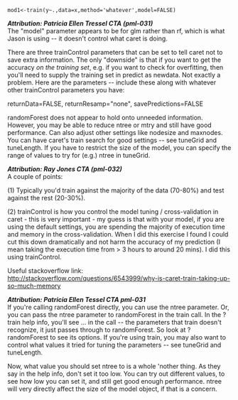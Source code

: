```
mod1<-train(y~.,data=x,method='whatever',model=FALSE) 
```

***Attribution: Patricia Ellen Tressel CTA (pml-031)***  
The "model" parameter appears to be for glm rather than rf, which is what Jason is using -- it doesn't control what caret is doing. 

There are three trainControl parameters that can be set to tell caret not to save extra information.  The only "downside" is that if you want to get the accuracy *on the training set*, e.g. if you want to check for overfitting, then you'll need to supply the training set in predict as newdata.  Not exactly a problem.  Here are the parameters -- include these along with whatever other trainControl parameters you have:

returnData=FALSE, returnResamp="none", savePredictions=FALSE

randomForest does not appear to hold onto unneeded information.  However, you may be able to reduce ntree or mtry and still have good performance.  Can also adjust other settings like nodesize and maxnodes.  You can have caret's train search for good settings -- see tuneGrid and tuneLength.  If you have to restrict the size of the model, you can specify the range of values to try for (e.g.) ntree in tuneGrid.

***Attribution: Ray Jones CTA (pml-032)***  
A couple of points:

(1) Typically you'd train against the majority of the data (70-80%) and test against the rest (20-30%).

(2) trainControl is how you control the model tuning / cross-validation in caret - this is very important - my guess is that with your model, if you are using the default settings, you are spending the majority of execution time and memory in the cross-validation. When I did this exercise I found I could cut this down dramatically and not harm the accuracy of my prediction (I mean taking the execution time from > 3 hours to around 20 mins). I did this using trainControl.

Useful stackoverflow link:  
http://stackoverflow.com/questions/6543999/why-is-caret-train-taking-up-so-much-memory  

***Attribution: Patricia Ellen Tessel CTA pml-031***  
If you're calling randomForest directly, you can use the ntree parameter.  Or, you can pass the ntree parameter to randomForest in the train call.  In the ?train help info, you'll see ... in the call -- the parameters that train doesn't recognize, it just passes through to randomForest.  So look at ?randomForest to see its options.  If you're using train, you may also want to control what values it tried for tuning the parameters -- see tuneGrid and tuneLength.

Now, what value you should set ntree to is a whole 'nother thing.  As they say in the help info, don't set it too low.  You can try out different values, to see how low you can set it, and still get good enough performance.  ntree will very directly affect the size of the model object, if that is a concern.

